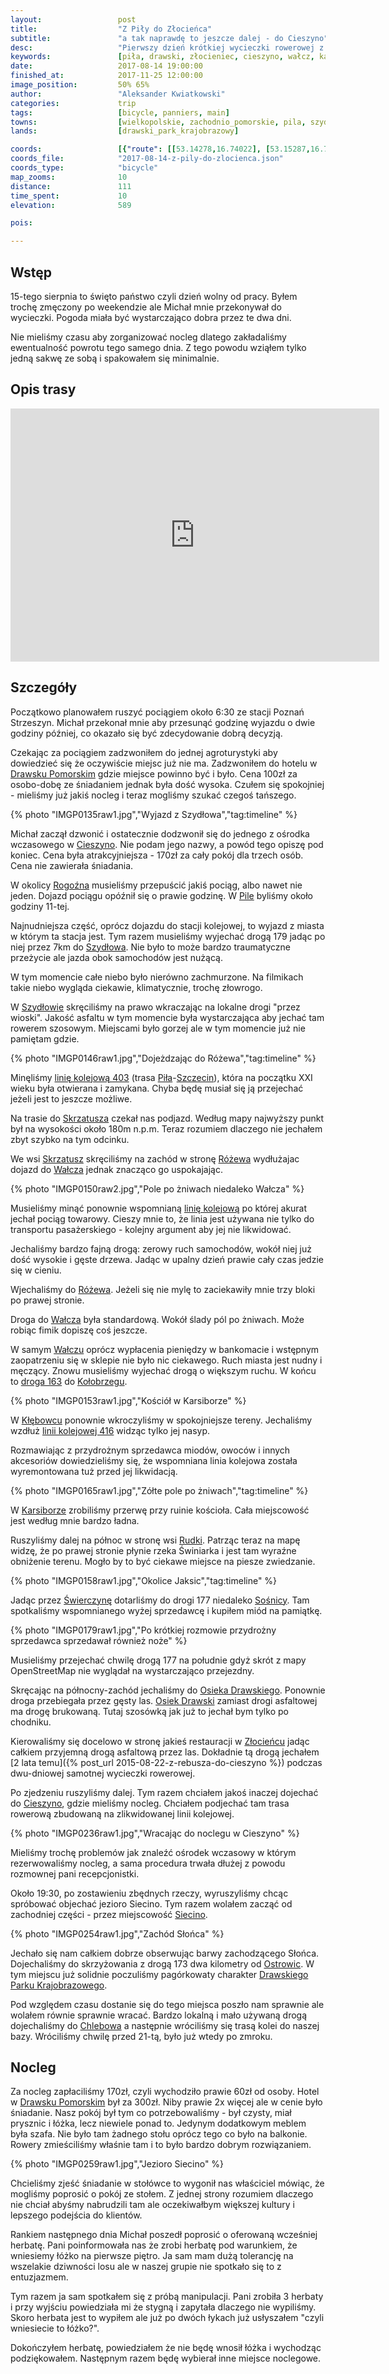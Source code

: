 ```yaml
---
layout:                 post
title:                  "Z Piły do Złocieńca"
subtitle:               "a tak naprawdę to jeszcze dalej - do Cieszyno"
desc:                   "Pierwszy dzień krótkiej wycieczki rowerowej z Piły do Białogardu przez Drawski Park Krajobrazowy który wyglądał jak naprzemienna jazda po ruchliwej i spokojnej drodze. Chociaż najciekawsze tereny Drawskiego Parku Krajobrazowego można było zobaczyć dopiero pod koniec dnia."
keywords:               [piła, drawski, złocieniec, cieszyno, wałcz, karsibór, świerczyna, wierzchowo, siecino]
date:                   2017-08-14 19:00:00
finished_at:            2017-11-25 12:00:00
image_position:         50% 65%
author:                 "Aleksander Kwiatkowski"
categories:             trip
tags:                   [bicycle, panniers, main]
towns:                  [wielkopolskie, zachodnio_pomorskie, pila, szydlowo, walcz, wierzchowo, zlocieniec, ostrowice, polczyn_zdroj]
lands:                  [drawski_park_krajobrazowy]

coords:                 [{"route": [[53.14278,16.74022], [53.15287,16.70829], [53.16265,16.61062], [53.20328,16.58143], [53.20081,16.49389], [53.23237,16.50093], [53.26842,16.48410], [53.27663,16.46402], [53.32034,16.43398], [53.37363,16.38059], [53.40526,16.35776], [53.44290,16.27244], [53.44280,16.21099], [53.43104,16.19966], [53.46038,16.10147], [53.48245,16.04516], [53.52880,16.01186], [53.54747,16.01839], [53.59121,16.04757], [53.58417,16.02920], [53.59080,16.00379], [53.63947,15.99658], [53.65270,16.03006], [53.64110,16.03023], [53.63530,16.03795]], "type": "bicycle"}]
coords_file:            "2017-08-14-z-pily-do-zlocienca.json"
coords_type:            "bicycle"
map_zooms:              10
distance:               111
time_spent:             10
elevation:              589

pois:

---
```


[wiki-drawsko-pomorskie]: https://pl.wikipedia.org/wiki/Drawsko_Pomorskie
[wiki-cieszyno]: https://pl.wikipedia.org/wiki/Cieszyno_(powiat_drawski)
[wiki-rogozno]: https://pl.wikipedia.org/wiki/Rogo%C5%BAno
[wiki-pila]: https://pl.wikipedia.org/wiki/Pi%C5%82a_(miasto)
[wiki-szydlowo]: https://pl.wikipedia.org/wiki/Szyd%C5%82owo_(powiat_pilski)
[wiki-skrzatusz]: https://pl.wikipedia.org/wiki/Skrzatusz
[wiki-rozewo]: https://pl.wikipedia.org/wiki/R%C3%B3%C5%BCewo_(wojew%C3%B3dztwo_zachodniopomorskie)
[wiki-walcz]: https://pl.wikipedia.org/wiki/Wa%C5%82cz
[wiki-kolobrzeg]: https://pl.wikipedia.org/wiki/Ko%C5%82obrzeg
[wiki-klebowiec]: https://pl.wikipedia.org/wiki/K%C5%82%C4%99bowiec
[wiki-karsibor]: https://pl.wikipedia.org/wiki/Karsib%C3%B3r_(powiat_wa%C5%82ecki)
[wiki-rudki]: https://pl.wikipedia.org/wiki/Rudki_(wojew%C3%B3dztwo_zachodniopomorskie)
[wiki-swierczyna]: https://pl.wikipedia.org/wiki/%C5%9Awierczyna_(powiat_drawski)
[wiki-sosnica]: https://pl.wikipedia.org/wiki/So%C5%9Bnica_(wojew%C3%B3dztwo_zachodniopomorskie)
[wiki-osiek-drawski]: https://pl.wikipedia.org/wiki/Osiek_Drawski
[wiki-zlocieniec]: https://pl.wikipedia.org/wiki/Z%C5%82ocieniec
[wiki-cieszyno]: https://pl.wikipedia.org/wiki/Cieszyno_(powiat_drawski)
[wiki-siecino]: https://pl.wikipedia.org/wiki/Siecino_(wojew%C3%B3dztwo_zachodniopomorskie)
[wiki-ostrowice]: https://pl.wikipedia.org/wiki/Ostrowice
[wiki-drawski-park]: https://pl.wikipedia.org/wiki/Drawski_Park_Krajobrazowy
[wiki-chlebowo]: https://pl.wikipedia.org/wiki/Chlebowo_(powiat_drawski)
[wiki-linia-403]: https://pl.wikipedia.org/wiki/Linia_kolejowa_nr_403
[wiki-droga-163]: https://pl.wikipedia.org/wiki/Droga_wojew%C3%B3dzka_nr_163
[wiki-linia-416]: https://pl.wikipedia.org/wiki/Linia_kolejowa_nr_416
[wiki-szczecin]: https://pl.wikipedia.org/wiki/Szczecin

Wstęp
-----

15-tego sierpnia to święto państwo czyli dzień wolny od pracy.
Byłem trochę zmęczony po weekendzie
ale Michał mnie przekonywał do wycieczki. Pogoda miała być wystarczająco dobra
przez te dwa dni.

Nie mieliśmy czasu aby zorganizować nocleg dlatego zakładaliśmy ewentualność powrotu
tego samego dnia. Z tego powodu wziąłem tylko jedną sakwę ze sobą i spakowałem się
minimalnie.

Opis trasy
----------

<iframe height='405' width='590' frameborder='0' allowtransparency='true' scrolling='no' src='https://www.strava.com/activities/1133658050/embed/5b7709b6099e830edafd8f5390a4b7d1046b44dc'></iframe>

Szczegóły
---------

Początkowo planowałem ruszyć pociągiem około 6:30 ze stacji Poznań Strzeszyn.
Michał przekonał mnie aby przesunąć godzinę wyjazdu o dwie godziny później,
co okazało się być zdecydowanie dobrą decyzją.

Czekając za pociągiem zadzwoniłem do jednej agroturystyki aby dowiedzieć się
że oczywiście miejsc już nie ma. Zadzwoniłem do hotelu w [Drawsku Pomorskim][wiki-drawsko-pomorskie]
gdzie miejsce powinno być i było. Cena 100zł za osobo-dobę ze śniadaniem
jednak była dość
wysoka. Czułem się spokojniej - mieliśmy już jakiś nocleg i teraz mogliśmy
szukać czegoś tańszego.

{% photo "IMGP0135raw1.jpg","Wyjazd z Szydłowa","tag:timeline" %}

Michał zaczął dzwonić i ostatecznie dodzwonił się do jednego z ośrodka
wczasowego w [Cieszyno][wiki-cieszyno]. Nie podam jego nazwy, a powód tego
opiszę pod koniec. Cena była atrakcyjniejsza - 170zł za cały pokój dla trzech osób.
Cena nie zawierała śniadania.

W okolicy [Rogoźna][wiki-rogozno] musieliśmy przepuścić jakiś pociąg, albo nawet
nie jeden. Dojazd pociągu opóźnił się o prawie godzinę. W [Pile][wiki-pila]
byliśmy około godziny 11-tej.

Najnudniejsza część, oprócz dojazdu do stacji kolejowej, to wyjazd z miasta
w którym ta stacja jest. Tym razem musieliśmy wyjechać drogą 179 jadąc po
niej przez 7km do [Szydłowa][wiki-szydlowo].
Nie było to może bardzo traumatyczne przeżycie ale jazda obok
samochodów jest nużącą.

W tym momencie całe niebo było nierówno zachmurzone. Na filmikach takie niebo wygląda
ciekawie, klimatycznie, trochę złowrogo.

W [Szydłowie][wiki-szydlowo] skręciliśmy na prawo wkraczając na lokalne drogi
"przez wioski". Jakość asfaltu w tym momencie była wystarczająca aby jechać
tam rowerem szosowym. Miejscami było gorzej ale w tym momencie już
nie pamiętam gdzie.

{% photo "IMGP0146raw1.jpg","Dojeżdzając do Różewa","tag:timeline" %}

Minęliśmy [linię kolejową 403][wiki-linia-403]
(trasa [Piła][wiki-pila]-[Szczecin][wiki-szczecin]), która na początku XXI wieku
była otwierana i zamykana. Chyba będę musiał się ją przejechać jeżeli jest
to jeszcze możliwe.

Na trasie do [Skrzatusza][wiki-skrzatusz] czekał nas podjazd. Według mapy
najwyższy punkt był na wysokości około 180m n.p.m. Teraz rozumiem dlaczego
nie jechałem zbyt szybko na tym odcinku.

We wsi [Skrzatusz][wiki-skrzatusz] skręciliśmy na zachód w stronę
[Różewa][wiki-rozewo] wydłużajac dojazd do [Wałcza][wiki-walcz] jednak
znacząco go uspokajając.

{% photo "IMGP0150raw2.jpg","Pole po żniwach niedaleko Wałcza" %}

Musieliśmy minąć ponownie wspomnianą [linię kolejową][wiki-linia-403]
po której akurat jechał pociąg towarowy. Cieszy mnie to, że linia
jest używana nie tylko
do transportu pasażerskiego - kolejny argument aby jej nie likwidować.

Jechaliśmy bardzo fajną drogą: zerowy ruch samochodów, wokół niej już
dość wysokie i gęste drzewa. Jadąc w upalny dzień prawie cały czas jedzie się
w cieniu.

Wjechaliśmy do [Różewa][wiki-rozewo]. Jeżeli się nie mylę to zaciekawiły mnie
trzy bloki po prawej stronie.

Droga do [Wałcza][wiki-walcz] była standardową. Wokół ślady pól po żniwach.
Może robiąc fimik dopiszę coś jeszcze.

W samym [Wałczu][wiki-walcz] oprócz wypłacenia pieniędzy w bankomacie i
wstępnym zaopatrzeniu się w sklepie nie było nic ciekawego.
Ruch miasta jest nudny i męczący. Znowu musieliśmy wyjechać drogą o
większym ruchu. W końcu to [droga 163][wiki-droga-163] do [Kołobrzegu][wiki-kolobrzeg].

{% photo "IMGP0153raw1.jpg","Kościół w Karsiborze" %}

W [Kłębowcu][wiki-klebowiec] ponownie wkroczyliśmy w spokojniejsze
tereny. Jechaliśmy wzdłuż [linii kolejowej 416][wiki-linia-416] widząc
tylko jej nasyp.

Rozmawiając z przydrożnym sprzedawca miodów, owoców i innych akcesoriów
dowiedzieliśmy się, że wspomniana linia kolejowa została wyremontowana tuż przed
jej likwidacją.

{% photo "IMGP0165raw1.jpg","Zółte pole po żniwach","tag:timeline" %}

W [Karsiborze][wiki-karsibor] zrobiliśmy przerwę przy ruinie kościoła.
Cała miejscowość jest według mnie bardzo ładna.

Ruszyliśmy dalej na północ w stronę wsi [Rudki][wiki-rudki]. Patrząc teraz na mapę
widzę, że po prawej stronie płynie rzeka Świniarka i jest tam wyraźne obniżenie
terenu. Mogło by to być ciekawe miejsce na piesze zwiedzanie.

{% photo "IMGP0158raw1.jpg","Okolice Jaksic","tag:timeline" %}

Jadąc przez [Świerczynę][wiki-swierczyna] dotarliśmy do drogi 177 niedaleko
[Sośnicy][wiki-sosnica]. Tam spotkaliśmy wspomnianego wyżej sprzedawcę i
kupiłem miód na pamiątkę.

{% photo "IMGP0179raw1.jpg","Po krótkiej rozmowie przydrożny sprzedawca sprzedawał również noże" %}

Musieliśmy przejechać chwilę drogą 177 na południe gdyż skrót z mapy OpenStreetMap
nie wyglądał na wystarczająco przejezdny.

Skręcając na północny-zachód jechaliśmy do [Osieka Drawskiego][wiki-osiek-drawski].
Ponownie droga przebiegała przez gęsty las.
[Osiek Drawski][wiki-osiek-drawski] zamiast drogi asfaltowej ma drogę brukowaną.
Tutaj szosówką jak już to jechał bym tylko po chodniku.

Kierowaliśmy się docelowo w stronę jakieś restauracji w [Złocieńcu][wiki-zlocieniec]
jadąc całkiem przyjemną drogą asfaltową przez las.
Dokładnie tą drogą jechałem
[2 lata temu]({% post_url 2015-08-22-z-rebusza-do-cieszyno %})
podczas dwu-dniowej samotnej wycieczki rowerowej.

Po zjedzeniu ruszyliśmy dalej.
Tym razem chciałem jakoś inaczej dojechać do [Cieszyno][wiki-cieszyno],
gdzie mieliśmy nocleg. Chciałem podjechać tam trasa
rowerową zbudowaną na zlikwidowanej linii kolejowej.

{% photo "IMGP0236raw1.jpg","Wracając do noclegu w Cieszyno" %}

Mieliśmy trochę problemów jak znaleźć ośrodek wczasowy w którym rezerwowaliśmy
nocleg, a sama procedura trwała dłużej z powodu rozmownej pani recepcjonistki.

Około 19:30, po zostawieniu zbędnych rzeczy,
wyruszyliśmy chcąc spróbować objechać jezioro Siecino. Tym
razem wolałem zacząć od zachodniej części - przez miejscowość [Siecino][wiki-siecino].

{% photo "IMGP0254raw1.jpg","Zachód Słońca" %}

Jechało się nam całkiem dobrze obserwując barwy zachodzącego Słońca.
Dojechaliśmy do skrzyżowania z drogą 173 dwa kilometry od [Ostrowic][wiki-ostrowice].
W tym miejscu już solidnie poczuliśmy pagórkowaty charakter
[Drawskiego Parku Krajobrazowego][wiki-drawski-park].

Pod względem czasu dostanie się do tego miejsca poszło nam sprawnie ale
wolałem równie sprawnie wracać. Bardzo lokalną i mało używaną drogą dojechaliśmy
do [Chlebowa][wiki-chlebowo] a następnie wróciliśmy się trasą kolei do naszej bazy.
Wróciliśmy chwilę przed 21-tą, było już wtedy po zmroku.

Nocleg
------


Za nocleg zapłaciliśmy 170zł, czyli wychodziło prawie 60zł od osoby.
Hotel w [Drawsku Pomorskim][wiki-drawsko-pomorskie] był za 300zł. Niby prawie 2x więcej ale
w cenie było śniadanie. Nasz pokój był tym co potrzebowaliśmy - był czysty, miał
prysznic i łóżka, lecz niewiele ponad to. Jedynym dodatkowym meblem była szafa.
Nie było tam żadnego stołu oprócz tego co było na balkonie. Rowery zmieściliśmy
właśnie tam i to było bardzo dobrym rozwiązaniem.

{% photo "IMGP0259raw1.jpg","Jezioro Siecino" %}

Chcieliśmy zjeść śniadanie w stołówce to wygonił nas właściciel mówiąc, że
mogliśmy poprosić o pokój ze stołem. Z jednej strony rozumiem dlaczego nie chciał
abyśmy nabrudzili tam ale oczekiwałbym większej kultury i
lepszego podejścia do klientów.

Rankiem następnego dnia Michał poszedł poprosić o oferowaną wcześniej herbatę.
Pani poinformowała nas że zrobi herbatę pod warunkiem, że wniesiemy łóżko na
pierwsze piętro. Ja sam mam dużą tolerancję na
wszelakie dziwności losu ale w naszej grupie nie spotkało się to z entuzjazmem.

Tym razem ja sam spotkałem się z próbą manipulacji. Pani zrobiła 3 herbaty i
przy wyjściu powiedziała mi że stygną i zapytała dlaczego nie wypiliśmy.
Skoro herbata jest to wypiłem ale już po dwóch łykach już usłyszałem
"czyli wniesiecie to łóżko?".

Dokończyłem herbatę, powiedziałem że nie będę wnosił łóżka i wychodząc podziękowałem.
Następnym razem będę wybierał inne miejsce noclegowe.
